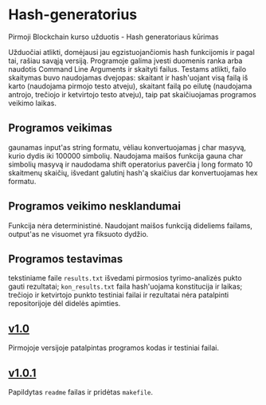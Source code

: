 # Hash-generatorius

Pirmoji Blockchain kurso užduotis - Hash generatoriaus kūrimas

Užduočiai atlikti, domėjausi jau egzistuojančiomis hash funkcijomis ir pagal tai, rašiau savąją versiją. Programoje galima įvesti duomenis ranka arba naudotis Command Line Arguments ir skaityti failus. Testams atlikti, failo skaitymas buvo naudojamas dvejopas: skaitant ir hash'uojant visą failą iš karto (naudojama pirmojo testo atveju), skaitant failą po eilutę (naudojama antrojo, trečiojo ir ketvirtojo testo atveju), taip pat skaičiuojamas programos veikimo laikas.

## Programos veikimas

gaunamas input'as string formatu, vėliau konvertuojamas į char masyvą, kurio dydis iki 100000 simbolių. Naudojama maišos funkcija gauna char simbolių masyvą ir naudodama shift operatorius paverčia į long formato 10 skaitmenų skaičių, išvedant galutinį hash'ą skaičius dar konvertuojamas hex formatu. 

## Programos veikimo nesklandumai

Funkcija nėra deterministinė. Naudojant maišos funkciją dideliems failams, output'as ne visuomet yra fiksuoto dydžio.

## Programos testavimas

tekstiniame faile `results.txt` išvedami pirmosios tyrimo-analizės pukto gauti rezultatai;
`kon_results.txt` faila hash'uojama konstitucija ir laikas; trečiojo ir ketvirtojo punkto testiniai failai ir rezultatai nėra patalpinti repositorijoje dėl didelės apimties. 

## [v1.0]()

Pirmojoje versijoje patalpintas programos kodas ir testiniai failai.

## [v1.0.1]()

Papildytas `readme` failas ir pridėtas `makefile`.
